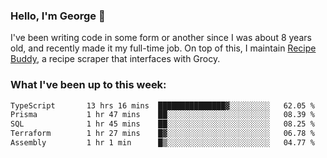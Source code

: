### Hello, I'm George 👋

I've been writing code in some form or another since I was about 8 years old, and recently made it my full-time job. On top of this, I maintain [Recipe Buddy](https://github.com/georgegebbett/recipe-buddy), a recipe scraper that interfaces with Grocy.  

<!--
**georgegebbett/georgegebbett** is a ✨ _special_ ✨ repository because its `README.md` (this file) appears on your GitHub profile.

Here are some ideas to get you started:

- 🔭 I’m currently working on ...
- 🌱 I’m currently learning ...
- 👯 I’m looking to collaborate on ...
- 🤔 I’m looking for help with ...
- 💬 Ask me about ...
- 📫 How to reach me: ...
- 😄 Pronouns: ...
- ⚡ Fun fact: ...
-->

### What I've been up to this week:
<!--START_SECTION:waka-->

```txt
TypeScript       13 hrs 16 mins  ███████████████▓░░░░░░░░░   62.05 %
Prisma           1 hr 47 mins    ██░░░░░░░░░░░░░░░░░░░░░░░   08.39 %
SQL              1 hr 45 mins    ██░░░░░░░░░░░░░░░░░░░░░░░   08.25 %
Terraform        1 hr 27 mins    █▓░░░░░░░░░░░░░░░░░░░░░░░   06.78 %
Assembly         1 hr 1 min      █▒░░░░░░░░░░░░░░░░░░░░░░░   04.77 %
```

<!--END_SECTION:waka-->

